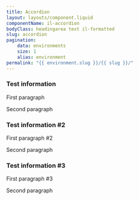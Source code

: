 ```yaml
---
title: Accordion
layout: layouts/component.liquid
componentName: il-accordion
bodyClass: headingarea text il-formatted
slug: accordion
pagination:
    data: environments
    size: 1
    alias: environment
permalink: "{{ environment.slug }}/{{ slug }}/"
---
```

<div class="template-information" data-name="default">
    <il-accordion-panel>
        <h3 slot="header">Test information</h3>
        <p>First paragraph</p>
        <p>Second paragraph</p>
    </il-accordion-panel>
    <il-accordion-panel>
        <h3 slot="header">Test information #2</h3>
        <p>First paragraph #2</p>
        <p>Second paragraph</p>
    </il-accordion-panel>
    <il-accordion-panel>
        <h3 slot="header">Test information #3</h3>
        <p>First paragraph #3</p>
        <p>Second paragraph</p>
    </il-accordion-panel>
</div>


